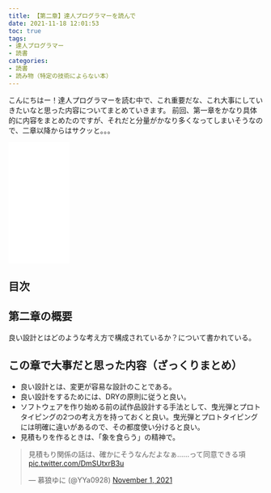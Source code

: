 ```yaml
---
title: 【第二章】達人プログラマーを読んで
date: 2021-11-18 12:01:53
toc: true
tags: 
- 達人プログラマー
- 読書
categories: 
- 読書
- 読み物（特定の技術によらない本）
---
```


こんにちはー！達人プログラマーを読む中で、これ重要だな、これ大事にしていきたいなと思った内容についてまとめていきます。
前回、第一章をかなり具体的に内容をまとめたのですが、それだと分量がかなり多くなってしまいそうなので、二章以降からはサクッと。。。

<iframe style="width:120px;height:240px;" marginwidth="0" marginheight="0" scrolling="no" frameborder="0" src="//rcm-fe.amazon-adsystem.com/e/cm?lt1=_blank&bc1=000000&IS2=1&bg1=FFFFFF&fc1=000000&lc1=0000FF&t=hirako0928-22&language=ja_JP&o=9&p=8&l=as4&m=amazon&f=ifr&ref=as_ss_li_til&asins=4274226298&linkId=79b704a101bf83e0be3f6260f3b4a05b"></iframe>

## 目次
<!-- toc -->

<!--more-->

## 第二章の概要
良い設計とはどのような考え方で構成されているか？について書かれている。

## この章で大事だと思った内容（ざっくりまとめ）
- 良い設計とは、変更が容易な設計のことである。
- 良い設計をするためには、DRYの原則に従うと良い。
- ソフトウェアを作り始める前の試作品設計する手法として、曳光弾とプロトタイピングの2つの考え方を持っておくと良い。曳光弾とプロトタイピングには明確に違いがあるので、その都度使い分けると良い。
- 見積もりを作るときは、「象を食らう」の精神で。
<blockquote class="twitter-tweet"><p lang="ja" dir="ltr">見積もり関係の話は、確かにそうなんだよなぁ……って同意できる項 <a href="https://t.co/DmSUtxrB3u">pic.twitter.com/DmSUtxrB3u</a></p>&mdash; 慕狼ゆに (@YYa0928) <a href="https://twitter.com/YYa0928/status/1455183481026211840?ref_src=twsrc%5Etfw">November 1, 2021</a></blockquote> <script async src="https://platform.twitter.com/widgets.js" charset="utf-8"></script>
